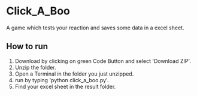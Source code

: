 # Click_A_Boo

A game which tests your reaction and saves some data in a excel sheet.

## How to run

1. Download by clicking on green Code Button and select 'Download ZIP'.
2. Unzip the folder.
3. Open a Terminal in the folder you just unzipped.
4. run by typing 'python click_a_boo.py'.
5. Find your excel sheet in the result folder.
